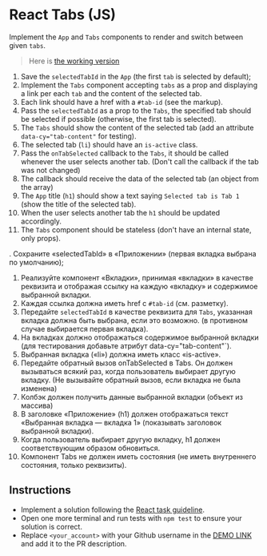 # React Tabs (JS)

Implement the `App` and `Tabs` components to render and switch between given `tabs`.

> Here is [the working version](https://mate-academy.github.io/react_tabs)

1. Save the `selectedTabId` in the `App` (the first `tab` is selected by default);
1. Implement the `Tabs` component accepting `tabs` as a prop and displaying a link per each `tab` and the content of the selected tab.
1. Each link should have a href with a `#tab-id` (see the markup).
1. Pass the `selectedTabId` as a prop to the `Tabs`, the specified tab should be selected if possible
  (otherwise, the first tab is selected).
1. The `Tabs` should show the content of the selected tab (add an attribute `data-cy="tab-content"` for testing).
1. The selected tab (`li`) should have an `is-active` class.
1. Pass the `onTabSelected` callback to the `Tabs`, it should be called whenever the user selects another tab.
   (Don't call the callback if the tab was not changed)
1. The callback should receive the data of the selected tab (an object from the array)
1. The `App` title (`h1`) should show a text saying `Selected tab is Tab 1` (show the title of the selected tab).
1. When the user selects another tab the `h1` should be updated accordingly.
1. The `Tabs` component should be stateless (don't have an internal state, only props).

. Сохраните «selectedTabId» в «Приложении» (первая вкладка выбрана по умолчанию);
1. Реализуйте компонент «Вкладки», принимая «вкладки» в качестве реквизита и отображая ссылку на каждую «вкладку» и содержимое выбранной вкладки.
1. Каждая ссылка должна иметь href с `#tab-id` (см. разметку).
1. Передайте `selectedTabId` в качестве реквизита для `Tabs`, указанная вкладка должна быть выбрана, если это возможно.
   (в противном случае выбирается первая вкладка).
1. На вкладках должно отображаться содержимое выбранной вкладки (для тестирования добавьте атрибут data-cy="tab-content"`).
1. Выбранная вкладка («li») должна иметь класс «is-active».
1. Передайте обратный вызов onTabSelected в Tabs. Он должен вызываться всякий раз, когда пользователь выбирает другую вкладку.
    (Не вызывайте обратный вызов, если вкладка не была изменена)
1. Колбэк должен получить данные выбранной вкладки (объект из массива)
1. В заголовке «Приложение» (h1) должен отображаться текст «Выбранная вкладка — вкладка 1» (показывать заголовок выбранной вкладки).
1. Когда пользователь выбирает другую вкладку, h1 должен соответствующим образом обновиться.
1. Компонент Tabs не должен иметь состояния (не иметь внутреннего состояния, только реквизиты).

## Instructions

- Implement a solution following the [React task guideline](https://github.com/mate-academy/react_task-guideline#react-tasks-guideline).
- Open one more terminal and run tests with `npm test` to ensure your solution is correct.
- Replace `<your_account>` with your Github username in the [DEMO LINK](https://voronine.github.io/react_tabs-js/) and add it to the PR description.
